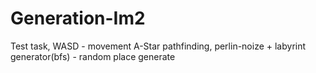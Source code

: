 # Generation-Im2
Test task, WASD - movement
A-Star pathfinding, perlin-noize + labyrint generator(bfs) - random place generate
